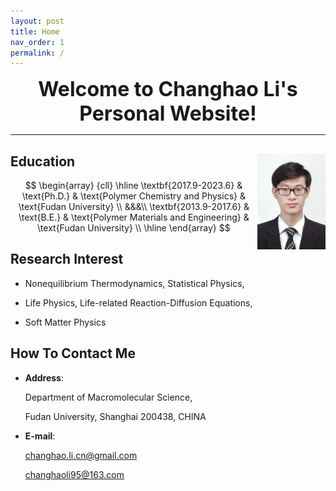 ```yaml
---
layout: post
title: Home
nav_order: 1
permalink: /
---
```


<center><font size=6><b>Welcome to Changhao Li's Personal Website!</b></font></center>

---

## Education <img align="right" src="/Figures/My Photo.JPG" style="zoom: 20%;" />
$$
\begin{array}
{cll}
\hline
	\textbf{2017.9-2023.6} & \text{Ph.D.}	& \text{Polymer Chemistry and Physics} & \text{Fudan University} \\
  &&&\\
	\textbf{2013.9-2017.6} & \text{B.E.} &  \text{Polymer Materials and Engineering} &  \text{Fudan University} \\
\hline
\end{array}
$$
<!--
- **2017.9-2023.6** Ph.D.,   Polymer Chemistry and Physics,      Fudan University 

- **2013.9-2017.6** B.E.,    Polymer Materials and Engineering,  Fudan University
-->
## Research Interest

- Nonequilibrium Thermodynamics, Statistical Physics,

- Life Physics, Life-related Reaction-Diffusion Equations,

- Soft Matter Physics

## How To Contact Me

- <b>Address</b>: 

  Department of Macromolecular Science,
  
  Fudan University, Shanghai 200438, CHINA
  
- <b>E-mail</b>: 

  changhao.li.cn@gmail.com
  
  changhaoli95@163.com
                  

